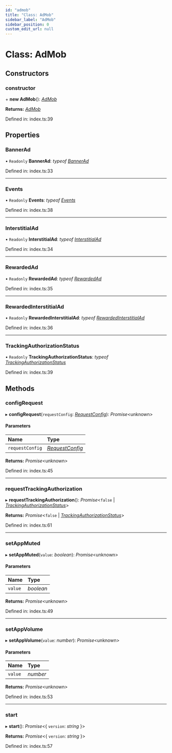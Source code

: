 ```yaml
---
id: "admob"
title: "Class: AdMob"
sidebar_label: "AdMob"
sidebar_position: 0
custom_edit_url: null
---
```


# Class: AdMob

## Constructors

### constructor

\+ **new AdMob**(): [*AdMob*](admob.md)

**Returns:** [*AdMob*](admob.md)

Defined in: index.ts:39

## Properties

### BannerAd

• `Readonly` **BannerAd**: *typeof* [*BannerAd*](bannerad.md)

Defined in: index.ts:33

___

### Events

• `Readonly` **Events**: *typeof* [*Events*](../enums/events.md)

Defined in: index.ts:38

___

### InterstitialAd

• `Readonly` **InterstitialAd**: *typeof* [*InterstitialAd*](interstitialad.md)

Defined in: index.ts:34

___

### RewardedAd

• `Readonly` **RewardedAd**: *typeof* [*RewardedAd*](rewardedad.md)

Defined in: index.ts:35

___

### RewardedInterstitialAd

• `Readonly` **RewardedInterstitialAd**: *typeof* [*RewardedInterstitialAd*](rewardedinterstitialad.md)

Defined in: index.ts:36

___

### TrackingAuthorizationStatus

• `Readonly` **TrackingAuthorizationStatus**: *typeof* [*TrackingAuthorizationStatus*](../enums/trackingauthorizationstatus.md)

Defined in: index.ts:39

## Methods

### configRequest

▸ **configRequest**(`requestConfig`: [*RequestConfig*](../index.md#requestconfig)): *Promise*<unknown\>

#### Parameters

| Name | Type |
| :------ | :------ |
| `requestConfig` | [*RequestConfig*](../index.md#requestconfig) |

**Returns:** *Promise*<unknown\>

Defined in: index.ts:45

___

### requestTrackingAuthorization

▸ **requestTrackingAuthorization**(): *Promise*<``false`` \| [*TrackingAuthorizationStatus*](../enums/trackingauthorizationstatus.md)\>

**Returns:** *Promise*<``false`` \| [*TrackingAuthorizationStatus*](../enums/trackingauthorizationstatus.md)\>

Defined in: index.ts:61

___

### setAppMuted

▸ **setAppMuted**(`value`: *boolean*): *Promise*<unknown\>

#### Parameters

| Name | Type |
| :------ | :------ |
| `value` | *boolean* |

**Returns:** *Promise*<unknown\>

Defined in: index.ts:49

___

### setAppVolume

▸ **setAppVolume**(`value`: *number*): *Promise*<unknown\>

#### Parameters

| Name | Type |
| :------ | :------ |
| `value` | *number* |

**Returns:** *Promise*<unknown\>

Defined in: index.ts:53

___

### start

▸ **start**(): *Promise*<{ `version`: *string*  }\>

**Returns:** *Promise*<{ `version`: *string*  }\>

Defined in: index.ts:57
